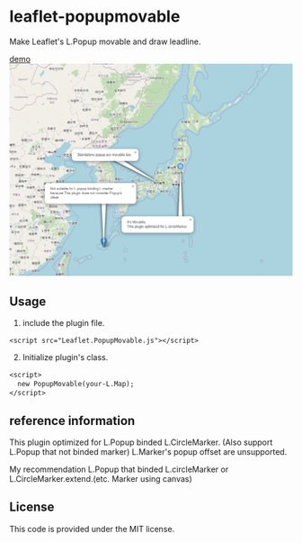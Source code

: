 # leaflet-popupmovable
Make Leaflet's L.Popup movable and draw leadline.

[demo](https://wrwrh.github.io/leaflet-popupmovable/Demo/index.html)
![demo image](./Demo/demo.PNG)

## Usage
1. include the plugin file.
```
<script src="Leaflet.PopupMovable.js"></script>
```
2. Initialize plugin's class.
```
<script>
  new PopupMovable(your-L.Map);
</script>
```
## reference information
This plugin optimized for L.Popup binded L.CircleMarker.
(Also support L.Popup that not binded marker)
L.Marker's popup offset are unsupported.

My recommendation L.Popup that binded L.circleMarker or L.CircleMarker.extend.(etc. Marker using canvas)

## License
This code is provided under the MIT license.
